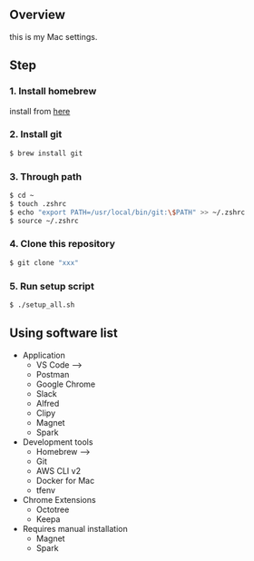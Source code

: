 ## Overview

this is my Mac settings.

## Step

### 1. Install homebrew

install from [here](https://brew.sh/)

### 2. Install git

```sh
$ brew install git
```

### 3. Through path

```sh
$ cd ~
$ touch .zshrc
$ echo "export PATH=/usr/local/bin/git:\$PATH" >> ~/.zshrc
$ source ~/.zshrc
```

### 4. Clone this repository

```sh
$ git clone "xxx"
```

### 5. Run setup script

```sh
$ ./setup_all.sh
```

## Using software list

- Application
  - VS Code -->
  - Postman
  - Google Chrome
  - Slack
  - Alfred
  - Clipy
  - Magnet
  - Spark
- Development tools
  - Homebrew -->
  - Git
  - AWS CLI v2
  - Docker for Mac
  - tfenv
- Chrome Extensions
  - Octotree
  - Keepa
- Requires manual installation
  - Magnet
  - Spark
